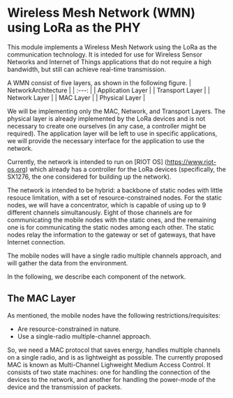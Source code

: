 # Wireless Mesh Network (WMN) using LoRa as the PHY

This module implements a Wireless Mesh Network using the LoRa as the communication technology.
It is inteded for use for Wireless Sensor Networks and Internet of Things applications that 
do not require a high bandwidth, but still can achieve real-time transmission.

A WMN consist of five layers, as shown in the following figure.
| NetworkArchitecture |
| :---: |
| Application Layer |
| Transport Layer |
| Network Layer |
| MAC Layer |
| Physical Layer |

We will be implementing only the MAC, Network, and Transport Layers. The physical layer is already 
implemented by the LoRa devices and is not necessary to create one ourselves (in any case, a controller
might be required). The application layer will be left to use in specific applications, we will 
provide the necessary interface for the application to use the network.

Currently, the network is intended to run on [RIOT OS] (https://www.riot-os.org) which already has a controller for the LoRa devices (specifically, the SX1276, the one considered for building up the network).

The network is intended to be hybrid: a backbone of static nodes with little resouce limitation, with a 
set of resource-constrained nodes. For the static nodes, we will have a concentrator, which is capable of
using up to 9 different channels simultanously. Eight of those channels are for communicating the 
mobile nodes with the static ones, and the remaining one is for communicating the static nodes among each other.
The static nodes relay the information to the gateway or set of gateways, that have Internet connection.

The mobile nodes will have a single radio multiple channels approach, and will gather the data from
the environment.

In the following, we describe each component of the network.

## The MAC Layer
As mentioned, the mobile nodes have the following restrictions/requisites:
- Are resource-constrained in nature.
- Use a single-radio multiple-channel approach.

So, we need a MAC protocol that saves energy, handles multiple channels on a single radio, and is as lightweight as possible. The currently proposed MAC is known as Multi-Channel Lighweight Medium Access Control. It
consists of two state machines: one for handling the connection of the devices to the network, and another
for handling the power-mode of the device and the transmission of packets.